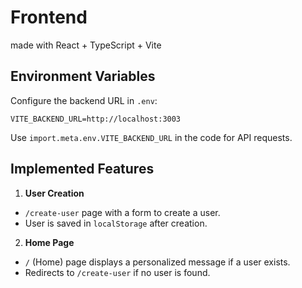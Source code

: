 # Frontend
made with React + TypeScript + Vite

## Environment Variables

Configure the backend URL in `.env`:
```
VITE_BACKEND_URL=http://localhost:3003
```
Use `import.meta.env.VITE_BACKEND_URL` in the code for API requests.


## Implemented Features

1. **User Creation**
  - `/create-user` page with a form to create a user.
  - User is saved in `localStorage` after creation.

2. **Home Page**
  - `/` (Home) page displays a personalized message if a user exists.
  - Redirects to `/create-user` if no user is found.

